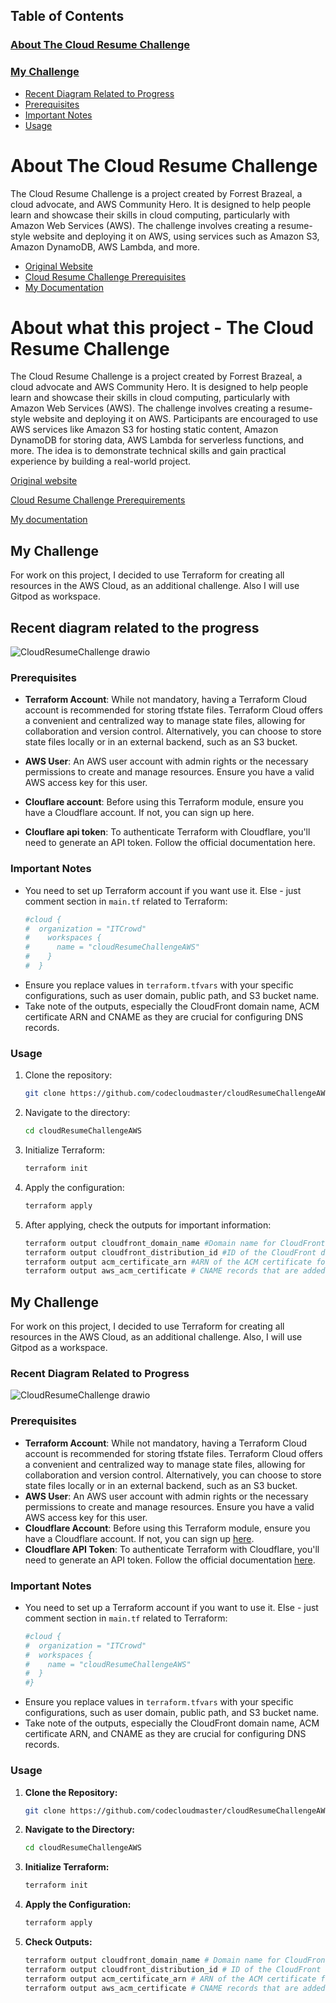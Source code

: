 ## Table of Contents

### [About The Cloud Resume Challenge](#about-the-cloud-resume-challenge)
### [My Challenge](#my-challenge)
  - [Recent Diagram Related to Progress](#recent-diagram-related-to-progress)
  - [Prerequisites](#prerequisites)
  - [Important Notes](#important-notes)
  - [Usage](#usage)
  

# About The Cloud Resume Challenge
The Cloud Resume Challenge is a project created by Forrest Brazeal, a cloud advocate, and AWS Community Hero. It is designed to help people learn and showcase their skills in cloud computing, particularly with Amazon Web Services (AWS). The challenge involves creating a resume-style website and deploying it on AWS, using services such as Amazon S3, Amazon DynamoDB, AWS Lambda, and more.

- [Original Website](https://cloudresumechallenge.dev/)
- [Cloud Resume Challenge Prerequisites](docs/README.md)
- [My Documentation](docs/initial_stage_tag_0.2.0.md)



# About what this project - The Cloud Resume Challenge

The Cloud Resume Challenge is a project created by Forrest Brazeal, a cloud advocate and AWS Community Hero. It is designed to help people learn and showcase their skills in cloud computing, particularly with Amazon Web Services (AWS).
The challenge involves creating a resume-style website and deploying it on AWS. Participants are encouraged to use AWS services like Amazon S3 for hosting static content, Amazon DynamoDB for storing data, AWS Lambda for serverless functions, and more. The idea is to demonstrate technical skills and gain practical experience by building a real-world project.

[Original website](https://cloudresumechallenge.dev/)

[Cloud Resume Challenge Prerequirements](docs/README.md)

[My documentation](docs/initial_stage_tag_0.2.0.md)



## My Challenge

For work on this project, I decided to use Terraform for creating all resources in the AWS Cloud, as an additional challenge. Also I will use Gitpod as workspace.

## Recent diagram related to the progress  

![CloudResumeChallenge drawio](https://github.com/codecloudmaster/cloudResumeChallengeAWS/assets/88540356/959c2cd0-64bf-4acf-b675-17224f3c6ba1)

### Prerequisites

- **Terraform Account**: While not mandatory, having a Terraform Cloud account is recommended for storing tfstate files. Terraform Cloud offers a convenient and centralized way to manage state files, allowing for collaboration and version control. Alternatively, you can choose to store state files locally or in an external backend, such as an S3 bucket.

- **AWS User**: An AWS user account with admin rights or the necessary permissions to create and manage resources. Ensure you have a valid AWS access key for this user.

- **Clouflare account**: Before using this Terraform module, ensure you have a Cloudflare account. If not, you can sign up here.

- **Clouflare api token**: To authenticate Terraform with Cloudflare, you'll need to generate an API token. Follow the official documentation here.

### Important Notes

- You need to set up Terraform account if you want use it. Else - just comment section in `main.tf` related to Terraform:
  ```bash
  #cloud {
  #  organization = "ITCrowd"
  #    workspaces {
  #      name = "cloudResumeChallengeAWS"
  #    }
  #  }
    ```
- Ensure you replace values in `terraform.tfvars` with your specific configurations, such as user domain, public path, and S3 bucket name.
- Take note of the outputs, especially the CloudFront domain name, ACM certificate ARN and CNAME as they are crucial for configuring DNS records.


### Usage

1. Clone the repository:
    ```bash
    git clone https://github.com/codecloudmaster/cloudResumeChallengeAWS.git
    ```

2. Navigate to the directory:
    ```bash
    cd cloudResumeChallengeAWS
    ```

3. Initialize Terraform:
    ```bash
    terraform init
    ```

4. Apply the configuration:
    ```bash
    terraform apply
    ```

5. After applying, check the outputs for important information:
    ```bash
    terraform output cloudfront_domain_name #Domain name for CloudFront distribution
    terraform output cloudfront_distribution_id #ID of the CloudFront distribution
    terraform output acm_certificate_arn #ARN of the ACM certificate for the custom domain
    terraform output aws_acm_certificate # CNAME records that are added to the DNS zone to complete certificate validation
    ```





## My Challenge
For work on this project, I decided to use Terraform for creating all resources in the AWS Cloud, as an additional challenge. Also, I will use Gitpod as a workspace.

### Recent Diagram Related to Progress
![CloudResumeChallenge drawio](https://github.com/codecloudmaster/cloudResumeChallengeAWS/assets/88540356/959c2cd0-64bf-4acf-b675-17224f3c6ba1)

### Prerequisites
- **Terraform Account**: While not mandatory, having a Terraform Cloud account is recommended for storing tfstate files. Terraform Cloud offers a convenient and centralized way to manage state files, allowing for collaboration and version control. Alternatively, you can choose to store state files locally or in an external backend, such as an S3 bucket.
- **AWS User**: An AWS user account with admin rights or the necessary permissions to create and manage resources. Ensure you have a valid AWS access key for this user.
- **Cloudflare Account**: Before using this Terraform module, ensure you have a Cloudflare account. If not, you can sign up [here](#).
- **Cloudflare API Token**: To authenticate Terraform with Cloudflare, you'll need to generate an API token. Follow the official documentation [here](#).

### Important Notes
- You need to set up a Terraform account if you want to use it. Else - just comment section in `main.tf` related to Terraform:
    ```bash
    #cloud {
    #  organization = "ITCrowd"
    #  workspaces {
    #    name = "cloudResumeChallengeAWS"
    #  }
    #}
    ```
- Ensure you replace values in `terraform.tfvars` with your specific configurations, such as user domain, public path, and S3 bucket name.
- Take note of the outputs, especially the CloudFront domain name, ACM certificate ARN, and CNAME as they are crucial for configuring DNS records.

### Usage
1. **Clone the Repository:**
    ```bash
    git clone https://github.com/codecloudmaster/cloudResumeChallengeAWS.git
    ```

2. **Navigate to the Directory:**
    ```bash
    cd cloudResumeChallengeAWS
    ```

3. **Initialize Terraform:**
    ```bash
    terraform init
    ```

4. **Apply the Configuration:**
    ```bash
    terraform apply
    ```

5. **Check Outputs:**
    ```bash
    terraform output cloudfront_domain_name # Domain name for CloudFront distribution
    terraform output cloudfront_distribution_id # ID of the CloudFront distribution
    terraform output acm_certificate_arn # ARN of the ACM certificate for the custom domain
    terraform output aws_acm_certificate # CNAME records that are added to the DNS zone to complete certificate validation
    ```
